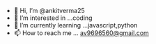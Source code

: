 - 👋 Hi, I’m @ankitverma25
- 👀 I’m interested in ...coding
- 🌱 I’m currently learning ...javascript,python
- 📫 How to reach me ... av9696560@gmail.com

<!---
ankitverma25/ankitverma25 is a ✨ special ✨ repository because its `README.md` (this file) appears on your GitHub profile.
You can click the Preview link to take a look at your changes.
--->
